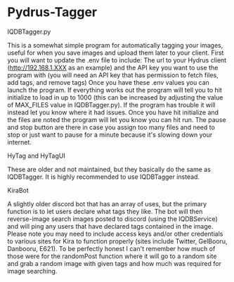 # Pydrus-Tagger
IQDBTagger.py

This is a somewhat simple program for automatically tagging your images, useful for when you save images and upload them later to your client.
First you will want to update the .env file to include: The url to your Hydrus client (http://192.168.1.XXX as an example) and the API key you want to use the program with (you will need an API key that has permission to fetch files, add tags, and remove tags)
Once you have these .env values you can launch the program. If everything works out the program will tell you to hit initialize to load in up to 1000 (this can be increased by adjusting the value of MAX_FILES value in IQDBTagger.py). If the program has trouble it will instead let you know where it had issues.
Once you have hit initialize and the files are noted the program will let you know you can hit run.
The pause and stop button are there in case you assign too many files and need to stop or just want to pause for a minute because it's slowing down your internet.

HyTag and HyTagUI

These are older and not maintained, but they basically do the same as IQDBTagger. It is highly recommended to use IQDBTagger instead.

KiraBot

A slightly older discord bot that has an array of uses, but the primary function is to let users declare what tags they like. The bot will then reverse-image search images posted to discord (using the IQDBService) and will ping any users that have declared tags contained in the image. Please note you may need to include access keys and/or other credentials to various sites for Kira to function properly (sites include Twitter, GelBooru, Danbooru, E621). To be perfectly honest I can't remember how much of those were for the randomPost function where it will go to a random site and grab a random image with given tags and how much was required for image searching. 